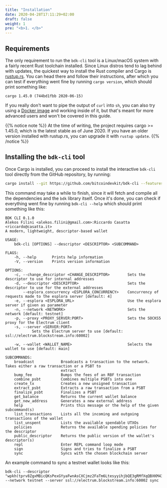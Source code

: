 ```yaml
---
title: "Installation"
date: 2020-04-28T17:11:29+02:00
draft: false
weight: 1
pre: "<b>1. </b>"
---
```


## Requirements

The only requirement to run the `bdk-cli` tool is a Linux/macOS system with a fairly recent Rust
toolchain installed. Since Linux distros tend to lag behind with updates, the quickest way to
install the Rust compiler and Cargo is [rustup.rs](https://rustup.rs/). You can head there and
follow their instructions, after which you can test if everything went fine by running
`cargo version`, which should print something like:

```
cargo 1.45.0 (744bd1fbb 2020-06-15)
```

If you really don't want to pipe the output of `curl` into `sh`, you can also try using a
[Docker image](https://hub.docker.com/_/rust) and working inside of it, but that's meant for more
advanced users and won't be covered in this guide.

{{% notice note %}}
At the time of writing, the project requires cargo >= 1.45.0, which is the latest stable as of
June 2020. If you have an older version installed with rustup.rs, you can upgrade it with
`rustup update`.
{{% /notice %}}

## Installing the `bdk-cli` tool

Once Cargo is installed, you can proceed to install the interactive `bdk-cli` tool directly from
the GitHub repository, by running:

```bash
cargo install --git https://github.com/bitcoindevkit/bdk-cli --features=esplora
```

This command may take a while to finish, since it will fetch and compile all the
dependencies and the `bdk` library itself. Once it's done, you can check if everything went fine by
running `bdk-cli --help` which should print something like this:

```text
BDK CLI 0.1.0
Alekos Filini <alekos.filini@gmail.com>:Riccardo Casatta <riccardo@casatta.it>
A modern, lightweight, descriptor-based wallet

USAGE:
    bdk-cli [OPTIONS] --descriptor <DESCRIPTOR> <SUBCOMMAND>

FLAGS:
    -h, --help       Prints help information
    -V, --version    Prints version information

OPTIONS:
    -c, --change_descriptor <CHANGE_DESCRIPTOR>        Sets the descriptor to use for internal addresses
    -d, --descriptor <DESCRIPTOR>                      Sets the descriptor to use for the external addresses
        --esplora_concurrency <ESPLORA_CONCURRENCY>    Concurrency of requests made to the esplora server [default: 4]
    -e, --esplora <ESPLORA_URL>                        Use the esplora server if given as parameter
    -n, --network <NETWORK>                            Sets the network [default: testnet]
    -p, --proxy <PROXY_SERVER:PORT>                    Sets the SOCKS5 proxy for the Electrum client
    -s, --server <SERVER:PORT>
            Sets the Electrum server to use [default: ssl://electrum.blockstream.info:60002]

    -w, --wallet <WALLET_NAME>                         Selects the wallet to use [default: main]

SUBCOMMANDS:
    broadcast            Broadcasts a transaction to the network. Takes either a raw transaction or a PSBT to
                         extract
    bump_fee             Bumps the fees of an RBF transaction
    combine_psbt         Combines multiple PSBTs into one
    create_tx            Creates a new unsigned transaction
    extract_psbt         Extracts a raw transaction from a PSBT
    finalize_psbt        Finalizes a PSBT
    get_balance          Returns the current wallet balance
    get_new_address      Generates a new external address
    help                 Prints this message or the help of the given subcommand(s)
    list_transactions    Lists all the incoming and outgoing transactions of the wallet
    list_unspent         Lists the available spendable UTXOs
    policies             Returns the available spending policies for the descriptor
    public_descriptor    Returns the public version of the wallet's descriptor(s)
    repl                 Enter REPL command loop mode
    sign                 Signs and tries to finalize a PSBT
    sync                 Syncs with the chosen blockchain server
```

An example command to sync a testnet wallet looks like this:

```
bdk-cli --descriptor "wpkh(tprv8ZgxMBicQKsPexGYyaFwnAsCXCjmz2FaTm6LtesyyihjbQE3gRMfXqQBXKM43DvC1UgRVv1qom1qFxNMSqVAs88qx9PhgFnfGVUdiiDf6j4/0/*)" --network testnet --server ssl://electrum.blockstream.info:60002 sync
```